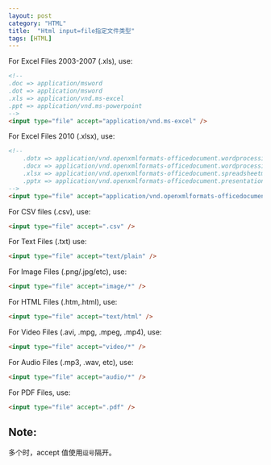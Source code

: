 ```yaml
---
layout: post
category: "HTML"
title:  "Html input=file指定文件类型"
tags: [HTML]
---
```


For Excel Files 2003-2007 (.xls), use:

```html
<!--
.doc => application/msword
.dot => application/msword
.xls => application/vnd.ms-excel
.ppt => application/vnd.ms-powerpoint
-->
<input type="file" accept="application/vnd.ms-excel" />
```

For Excel Files 2010 (.xlsx), use:

```html
<!--
    .dotx => application/vnd.openxmlformats-officedocument.wordprocessingml.template
    .docx => application/vnd.openxmlformats-officedocument.wordprocessingml.document
    .xlsx => application/vnd.openxmlformats-officedocument.spreadsheetml.sheet
    .pptx => application/vnd.openxmlformats-officedocument.presentationml.presentation
-->
<input type="file" accept="application/vnd.openxmlformats-officedocument.spreadsheetml.sheet" />
```

For CSV files (.csv), use:

```html
<input type="file" accept=".csv" />
```

For Text Files (.txt) use:

```html
<input type="file" accept="text/plain" />
```

For Image Files (.png/.jpg/etc), use:

```html
<input type="file" accept="image/*" />
```

For HTML Files (.htm,.html), use:

```html
<input type="file" accept="text/html" />
```

For Video Files (.avi, .mpg, .mpeg, .mp4), use:

```html
<input type="file" accept="video/*" />
```

For Audio Files (.mp3, .wav, etc), use:

```html
<input type="file" accept="audio/*" />
```

For PDF Files, use:

```html
<input type="file" accept=".pdf" />
```

## Note:

多个时，accept 值使用`逗号`隔开。
